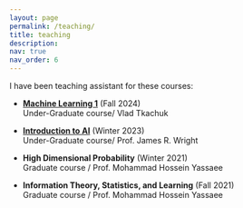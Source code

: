 ```yaml
---
layout: page
permalink: /teaching/
title: teaching
description:
nav: true
nav_order: 6
---
```

I have been teaching assistant for these courses:  

- __[Machine Learning 1](https://vladtkachuk4.github.io/machinelearning1/)__ (Fall 2024)  
Under-Graduate course/ Vlad Tkachuk

- __[Introduction to AI](https://jrwright.info/introai/winter2023/)__ (Winter 2023)  
Under-Graduate course/ Prof. James R. Wright

- __High Dimensional Probability__ (Winter 2021)  
Graduate course / Prof. Mohammad Hossein Yassaee

- __Information Theory, Statistics, and Learning__ (Fall 2021)  
Graduate course / Prof. Mohammad Hossein Yassaee

<!-- 
For now, this page is assumed to be a static description of your courses. You can convert it to a collection similar to `_projects/` so that you can have a dedicated page for each course.

Organize your courses by years, topics, or universities, however you like! -->
